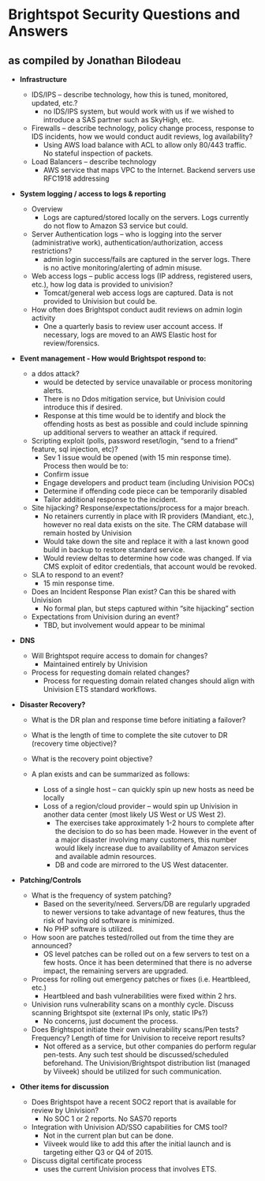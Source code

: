 # Brightspot Security Questions and Answers
## as compiled by Jonathan Bilodeau

* **Infrastructure**
  - IDS/IPS – describe technology, how this is tuned, monitored, updated, etc.?
    + no IDS/IPS system, but would work with us if we wished to introduce a SAS partner such as SkyHigh, etc.
  - Firewalls – describe technology, policy change process, response to IDS incidents, how we would conduct audit reviews, log availability?
    + Using AWS load balance with ACL to allow only 80/443 traffic.   No stateful inspection of packets.
  - Load Balancers – describe technology
    + AWS service that maps VPC to the Internet. Backend servers use RFC1918 addressing

* **System logging / access to logs & reporting**
  - Overview
    + Logs are captured/stored locally on the servers.  Logs currently do not flow to Amazon S3 service but could.
  - Server Authentication logs – who is logging into the server (administrative work), authentication/authorization, access restrictions?
    + admin login success/fails are captured in the server logs.  There is no active monitoring/alerting of admin misuse.
  - Web access logs – public access logs (IP address, registered users, etc.), how log data is provided to univision?
    + Tomcat/general web access logs are captured.  Data is not provided to Univision but could be.
  - How often does Brightspot conduct audit reviews on admin login activity
    + One a quarterly basis to review user account access.   If necessary, logs are moved to an AWS Elastic host for review/forensics.


* **Event management - How would Brightspot respond to:**
  - a ddos attack?
    + would be detected by service unavailable or process monitoring alerts.  
    + There is no Ddos mitigation service, but Univision could introduce this if desired.
    + Response at this time would be to identify and block the offending hosts as best as possible and could include spinning up additional servers to weather an attack if required.
  - Scripting exploit (polls, password reset/login, “send to a friend” feature, sql injection, etc)?
    +  Sev 1 issue would be opened (with 15 min response time).  Process then would be to:
      * Confirm issue
      * Engage developers and product team (including Univision POCs)
      * Determine if offending code piece can be temporarily disabled
      * Tailor additional response to the incident.  
  - Site hijacking? Response/expectations/process for a major breach.
    + No retainers currently in place with IR providers (Mandiant, etc.), however no real data exists on the site.   The CRM database will remain hosted by Univision
    + Would take down the site and replace it with a last known good build in backup to restore standard service.
    + Would review deltas to determine how code was changed.  If via CMS exploit of editor credentials, that account would be revoked.
  - SLA to respond to an event?
    + 15 min response time.
  - Does an Incident Response Plan exist? Can this be shared with Univision
    + No formal plan, but steps captured within “site hijacking” section
  - Expectations from Univision during an event?
    + TBD, but involvement would appear to be minimal

* **DNS**
  - Will Brightspot require access to domain for changes?
    + Maintained entirely by Univision
  - Process for requesting domain related changes?
    + Process for requesting domain related changes should align with Univision ETS standard workflows.

* **Disaster Recovery?**
  - What is the DR plan and response time before initiating a failover?
  - What is the length of time to complete the site cutover to DR (recovery time objective)?
  - What is the recovery point objective?

  - A plan exists and can be summarized as follows:
    + Loss of a single host – can quickly spin up new hosts as need be locally
    + Loss of a region/cloud provider – would spin up Univision in another data center (most likely US West or US West 2).
      - The exercises take approximately 1-2 hours to complete after the decision to do so has been made.  However in the event of a major disaster involving many customers, this number would likely increase due to availability of Amazon services and available admin resources.
      - DB and code are mirrored to the US West datacenter.

* **Patching/Controls**
  - What is the frequency of system patching?
    + Based on the severity/need.   Servers/DB  are regularly upgraded to newer versions to take advantage of new features, thus the risk of having old software is minimized. 
    + No PHP software is utilized.
  - How soon are patches tested/rolled out from the time they are announced?
    + OS level patches can be rolled out on a few servers to test on a few hosts.  Once it has been determined that there is no adverse impact, the remaining servers are upgraded.
  - Process for rolling out emergency patches or fixes (i.e. Heartbleed, etc.)
    + Heartbleed and bash vulnerabilities were fixed within 2 hrs.
  - Univision runs vulnerability scans on a monthly cycle. Discuss scanning Brightspot site (external IPs only, static IPs?)
    + No concerns, just document the process.
  - Does Brightspot initiate their own vulnerability scans/Pen tests? Frequency? Length of time for Univision to receive report results?
    + Not offered as a service, but other companies do perform regular pen-tests. Any such test should be discussed/scheduled beforehand.  The Univision/Brightspot distribution list (managed by Viiveek) should be utilized for such communication.

* **Other items for discussion**
  - Does Brightspot have a recent SOC2 report that is available for review by Univision?
    + No SOC 1 or 2 reports.  No SAS70 reports
  - Integration with Univision AD/SSO capabilities for CMS tool?
    + Not in the current plan but can be done.  
    + Viiveek would like to add this after the initial launch and is targeting either Q3 or Q4 of 2015.
  - Discuss digital certificate process
    + uses the current Univision process that involves ETS.
